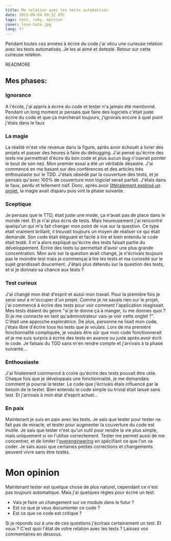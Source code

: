 ```yaml
---
title: Ma relation avec les tests automatisés
date: 2015-09-04 09:32 UTC
tags: test, ruby, opinion
cover: love-hate.jpg
lang: fr
---
```


Pendant toutes ces années à écrire du code j'ai vécu une curieuse relation avec les tests automatisés. Je les ai aimé et detesté. 
Retour sur cette curieuse relation. 

READMORE
## Mes phases:
### Ignorance
A l'école, j'ai appris à écrire du code et tester n'a jamais été mentionné. 
Pendant un long moment je pensais que faire des logiciels c'était juste écrire du code et que ça marcherait toujours, j'ignorais encore à quel point j'étais dans le faux

### La magie
La réalité m'est vite revenue dans la figure, après avoir échouét à livrer des projets et passer des heures à faire du debugging. J'ai pensé qu'écrire des tests me permettrait d'écire du bon code et plus aucun bug n'oserait pointer le bout de son nez.
Mon premier essai a été un véritable désastre. J'ai commencé en me basant sur des conférences et des articles très enthousiaste sur le TDD.
J'étais obsédé par la couverture des tests, et je pensais qu'avec 100% de couverture mon logiciel serait parfait.
J'étais dans le faux, perdu et tellement naif. Donc, après avoir [littéralement explosé un projet](/post/2013/06/13/comment-j-ai-exploser-un-projet), la magie avait disparu puis vint la phase suivante.

### Sceptique
Je pensais que le TTD, était juste une mode, ça n'avait pas de place dans le monde réel.
Et je n'ai plus écris de tests. Mais heureusement j'ai rencontré quelqu'un qui m'a fait changer mon point de vue sur la question.
Ce type était vraiment brillant, il trouvait toujours un moyen de réaliser ce qui était demandé. Son code était éléguant et facile à lire et bien entendu le code était testé.
Il m'a alors expliqué qu'écrire des tests faisait partie du développement.
Écrire des tests lui permettait d'avoir une plus grande concentration.
Mon avis sur la question avait changé, je n'écrivais toujours pas le moindre test mais je commençai à lire les tests et ma curiosité sur le sujet grandissait doucement.
J'étais plus détendu sur la question des tests, et si je donnais sa chance aux tests ?

### Test curieux

J'ai changé mon état d'esprit et aussi mon travail. 
Pour la première fois je serai seul à m'occuper d'un projet. 
Comme je ne savais rien sur le projet, j'ai commencé à écrire des tests pour voir comment l'application réagissait.
Mes tests étaient du genre "si je te donne ça à manger, tu me donnes quoi ? Si je me connecte en tant qu'administrateur vais-je voir cette onglet ?".
C'était une approche exploratrice.
De plus, personne ne lisait mon code, j'étais libre d'écrire tous les tests que je voulais. 
Lors de ma première fonctionnalité compliquée, je voulais être sûr que mon code fonctionnerait et je me suis surpris à écrire des tests en avance ou juste après avoir écrit le code. 
Je faisais du TDD sans m'en rendre compte et j'arrivais à la phase suivante...

### Enthousiaste

J'ai finalement commencé à croire qu'écrire des tests pouvait être utile.
Chaque fois que je développais une fonctionnalité, je me demandais comment je pourrai la tester. Le code que j'écrivais étais influencé par le besoin de le tester. Bien entendu le code simple ou trivial était laissé sans test.
Et j'arrivais à mon état d'esprit actuel...

### En paix

Maintenant je suis en paix avec les tests. Je sais que tester pour tester ne fait pas de miracle, et tester pour augmenter la couverture du code est inutile.
Je sais que tester n'est qu'un outil pour rendre la vie plus simple, mais uniquement si on l'utilise correctement.
Tester me permet aussi de me concentrer, et de limiter l'[overengineering](https://www.wikiwand.com/en/Overengineering) en spécifiant ce que l'on va coder.
Je sais aussi que certaines petites corrections et changements peuvent vivre sans être testés.

# Mon opinion

Maintenant tester est quelque chose de plus naturel, cependant ce n'est pas toujours automatique.
Mais j'ai quelques règles pour écrire un test: 

 - Vais je faire un changement sur ce module dans le futur ?
 - Est ce que je veux documenter ce code ? 
 - Est ce que ce code est critique ?

Si je réponds oui à une de ces questions j'écrirais certainement un test. 
Et vous ? C'est quoi l'état de votre relation avec les tests ? Laissez vos commentaires en dessous.